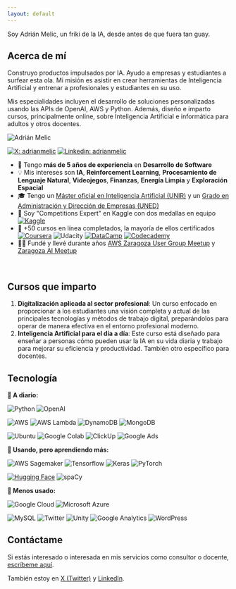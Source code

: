 ```yaml
---
layout: default
---
```


Soy Adrián Melic, un friki de la IA, desde antes de que fuera tan guay.

## Acerca de mí

Construyo productos impulsados por IA. Ayudo a empresas y estudiantes a surfear esta ola. Mi misión es asistir en crear herramientas de Inteligencia Artificial y entrenar a profesionales y estudiantes en su uso.

Mis especialidades incluyen el desarrollo de soluciones personalizadas usando las APIs de OpenAI, AWS y Python. Además, diseño e imparto cursos, principalmente online, sobre Inteligencia Artificial e informática para adultos y otros docentes.

![Adrián Melic](https://avatars.githubusercontent.com/u/7768769)

[![X: adrianmelic](https://img.shields.io/badge/-@adrianmelic-000000?style=flat&logo=X&logoColor=white)](https://x.com/adrianmelic)
[![Linkedin: adrianmelic](https://img.shields.io/badge/-Adrián%20Melic-blue?style=flat&logo=Linkedin&logoColor=white&link=https://www.linkedin.com/in/adrianmelic/)](https://www.linkedin.com/in/adrianmelic/)

- 🚀 Tengo **más de 5 años de experiencia** en **Desarrollo de Software**
- 💡 Mis intereses son **IA**, **Reinforcement Learning**, **Procesamiento de Lenguaje Natural**, **Videojegos**, **Finanzas**, **Energía Limpia** y **Exploración Espacial**
- 🎓 Tengo un [Máster oficial en Inteligencia Artificial (UNIR)](https://www.unir.net/ingenieria/master-inteligencia-artificial/) y un [Grado en Administración y Dirección de Empresas (UNED)](https://portal.uned.es/pls/portal/url/page/UNED_MAIN/GRADOS/6502/2023)
- 🦾 Soy "Competitions Expert" en Kaggle con dos medallas en equipo [![Kaggle](https://img.shields.io/badge/Kaggle-20BEFF.svg?style=flat&logo=Kaggle&logoColor=white)](https://kaggle.com/adrianmelic)
- 🧠 +50 cursos en línea completados, la mayoría de ellos certificados [![Coursera](https://img.shields.io/static/v1?style=flat&message=Coursera&color=0056D2&logo=Coursera&logoColor=FFFFFF&label=&link=https://www.coursera.org/user/9c8f6d8bf6a30e03dba32823507f2590)](https://www.coursera.org/user/9c8f6d8bf6a30e03dba32823507f2590) ![Udacity](https://img.shields.io/static/v1?style=flat&message=Udacity&color=222222&logo=Udacity&logoColor=02B3E4&label=) [![DataCamp](https://img.shields.io/static/v1?style=flat&message=DataCamp&color=222222&logo=DataCamp&logoColor=03EF62&label=&link=https://app.datacamp.com/profile/adrianmelic)](https://app.datacamp.com/profile/adrianmelic) [![Codecademy](https://img.shields.io/static/v1?style=flat&message=Codecademy&color=1F4056&logo=Codecademy&logoColor=FFFFFF&label=&link=https://www.codecademy.com/profiles/adrianmelic)](https://www.codecademy.com/profiles/adrianmelic)
- 🍻🍕 Fundé y llevé durante años [AWS Zaragoza User Group Meetup](https://www.meetup.com/awszgz/) y [Zaragoza AI Meetup](https://www.meetup.com/zaragoza-ai/)
<br>

## Cursos que imparto

1. **Digitalización aplicada al sector profesional**: Un curso enfocado en proporcionar a los estudiantes una visión completa y actual de las principales tecnologías y métodos de trabajo digital, preparándolos para operar de manera efectiva en el entorno profesional moderno.
2. **Inteligencia Artificial para el día a día**: Este curso está diseñado para enseñar a personas cómo pueden usar la IA en su vida diaria y trabajo para mejorar su eficiencia y productividad. También otro específico para docentes.


## Tecnología
**🌿 A diario:**

![Python](https://img.shields.io/badge/-Python-3776AB?style=flat&logo=python&logoColor=white&link=https://github.com/adrianmelic)
![OpenAI](https://img.shields.io/badge/openai-412991?style=flat&logo=openai&logoColor=white)

![AWS](https://img.shields.io/badge/Amazon_AWS-232F3E?style=flat&logo=Amazon%20AWS&logoColor=FC9803&link=https://github.com/adrianmelic)
![AWS Lambda](https://img.shields.io/static/v1?style=flat&message=AWS+Lambda&color=222222&logo=AWS+Lambda&label=&logoColor=FF9900&link=https://github.com/adrianmelic)
![DynamoDB](https://img.shields.io/badge/Amazon%20DynamoDB-4053D6?style=flat&logo=Amazon%20DynamoDB&logoColor=white&link=https://github.com/adrianmelic)
![MongoDB](https://img.shields.io/badge/MongoDB-47A248?style=flat&logo=MongoDB&logoColor=white&link=https://github.com/adrianmelic)

![Ubuntu](https://img.shields.io/static/v1?style=flat&message=Ubuntu&color=E95420&logo=Ubuntu&logoColor=FFFFFF&label=&link=https://github.com/adrianmelic)
![Google Colab](https://img.shields.io/static/v1?style=flat&message=Google+Colab&color=222222&logo=Google+Colab&logoColor=F9AB00&label=&link=https://github.com/adrianmelic)
![ClickUp](https://img.shields.io/static/v1?style=flat&message=ClickUp&color=7B68EE&logo=ClickUp&logoColor=FFFFFF&label=&link=https://github.com/adrianmelic)
![Google Ads](https://img.shields.io/static/v1?style=flat&message=Google+Ads&color=4285F4&logo=Google+Ads&logoColor=FFFFFF&label=&link=https://github.com/adrianmelic)


**🌱 Usando, pero aprendiendo más:**

![AWS Sagemaker](https://img.shields.io/badge/Amazon_Sagemaker-232F3E?style=flat&logo=Amazon%20AWS&logoColor=FC9803&link=https://github.com/adrianmelic)
![Tensorflow](https://img.shields.io/badge/-Tensorflow-gray?style=flat&logo=tensorflow&link=https://github.com/adrianmelic)
![Keras](https://img.shields.io/badge/-Keras-red?style=flat&logo=keras&link=https://github.com/adrianmelic)
![PyTorch](https://img.shields.io/badge/-PyTorch-orange?style=flat&logo=pytorch&&logoColor=white&link=https://github.com/adrianmelic)

[![Hugging Face](https://img.shields.io/badge/%F0%9F%A4%97%20Hugging%20Face-blue)](https://huggingface.co/adrianmelic)
![spaCy](https://img.shields.io/static/v1?style=flat&message=spaCy&color=09A3D5&logo=spaCy&logoColor=FFFFFF&label=&link=https://github.com/adrianmelic)

**🍁 Menos usado:**

![Google Cloud](https://img.shields.io/static/v1?style=flat&message=Google+Cloud&color=4285F4&logo=Google+Cloud&logoColor=FFFFFF&label=&link=https://github.com/adrianmelic)
![Microsoft Azure](https://img.shields.io/static/v1?style=flat&message=Microsoft+Azure&color=0078D4&logo=Microsoft+Azure&logoColor=FFFFFF&label=&link=https://github.com/adrianmelic)

![MySQL](https://img.shields.io/badge/MySQL-005E87?style=flat&logo=MySQL&logoColor=white&link=https://github.com/adrianmelic)
![Twitter](https://img.shields.io/static/v1?style=flat&message=Twitter&color=1DA1F2&logo=Twitter&logoColor=FFFFFF&label=&link=https://github.com/adrianmelic)
![Unity](https://img.shields.io/static/v1?style=flat&message=Unity&color=222222&logo=Unity&logoColor=FFFFFF&label=&link=https://github.com/adrianmelic)
![Google Analytics](https://img.shields.io/static/v1?style=flat&message=Google+Analytics&color=E37400&logo=Google+Analytics&logoColor=FFFFFF&label=&link=https://github.com/adrianmelic)
![WordPress](https://img.shields.io/static/v1?style=flat&message=WordPress&color=21759B&logo=WordPress&logoColor=FFFFFF&label=&link=https://github.com/adrianmelic)
<br>

## Contáctame

Si estás interesado o interesada en mis servicios como consultor o docente, [escríbeme aquí](mailto:info@adrianmelic.com).

También estoy en [X (Twitter)](https://x.com/adrianmelic) y [LinkedIn](https://linkedin.com/in/adrianmelic).
